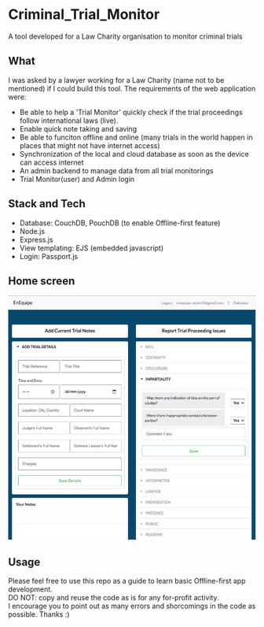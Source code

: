 # Criminal_Trial_Monitor
A tool developed for a Law Charity organisation to monitor criminal trials
## What
I was asked by a lawyer working for a Law Charity (name not to be mentioned) if I could build this tool. 
The requirements of the web application were: 
- Be able to help a 'Trial Monitor' quickly check if the trial proceedings follow international laws (live). 
- Enable quick note taking and saving
- Be able to funciton offline and online (many trials in the world happen in places that might not have internet access)
- Synchronization of the local and cloud database as soon as the device can access internet
- An admin backend to manage data from all trial monitorings
- Trial Monitor(user) and Admin login 
## Stack and Tech
- Database: CouchDB, PouchDB (to enable Offline-first feature)
- Node.js
- Express.js
- View templating: EJS (embedded javascript)
- Login: Passport.js
## Home screen
![trial monitor home](home.png)
## Usage
Please feel free to use this repo as a guide to learn basic Offline-first app development.  
DO NOT: copy and reuse the code as is for any for-profit activity.  
I encourage you to point out as many errors and shorcomings in the code as possible. Thanks :)

